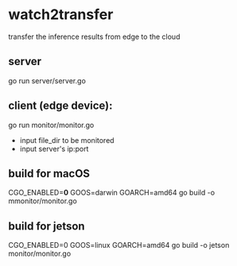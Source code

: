 # watch2transfer

 transfer the inference results from edge to the cloud

## server

go run server/server.go

## client (edge device):

go run monitor/monitor.go

- input file_dir to be monitored
- input server's ip:port

## build for macOS

CGO_ENABLED=**0** GOOS=darwin GOARCH=amd64 go build -o mmonitor/monitor.go

## build for jetson

CGO_ENABLED=0 GOOS=linux GOARCH=amd64 go build -o jetson monitor/monitor.go
